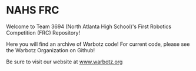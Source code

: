 # NAHS FRC
Welcome to Team 3694 (North Atlanta High School)'s First Robotics Competition (FRC) Repository!

Here you will find an archive of Warbotz code! For current code, please see the Warbotz Organization on Github!

Be sure to visit our website at www.warbotz.org

